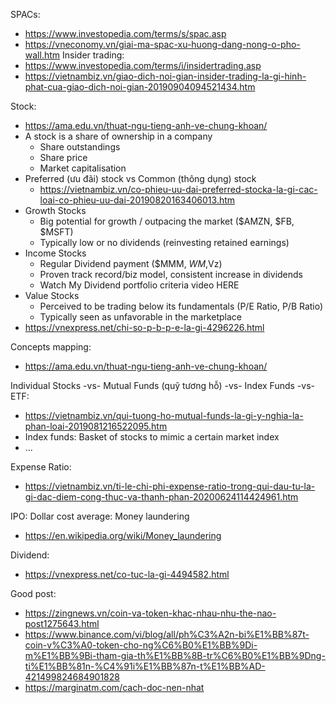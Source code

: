 SPACs:
 - https://www.investopedia.com/terms/s/spac.asp
 - https://vneconomy.vn/giai-ma-spac-xu-huong-dang-nong-o-pho-wall.htm
Insider trading: 
 - https://www.investopedia.com/terms/i/insidertrading.asp
 - https://vietnambiz.vn/giao-dich-noi-gian-insider-trading-la-gi-hinh-phat-cua-giao-dich-noi-gian-20190904094521434.htm

Stock:
 - https://ama.edu.vn/thuat-ngu-tieng-anh-ve-chung-khoan/
 - A stock is a share of ownership in a company
    - Share outstandings
    - Share price
    - Market capitalisation
 - Preferred (ưu đãi) stock vs Common (thông dụng) stock
    - https://vietnambiz.vn/co-phieu-uu-dai-preferred-stocka-la-gi-cac-loai-co-phieu-uu-dai-20190820163406013.htm
 - Growth Stocks
    - Big potential for growth / outpacing the market ($AMZN, $FB, $MSFT)
    - Typically low or no dividends (reinvesting retained earnings)
 - Income Stocks
    - Regular Dividend payment ($MMM, $WM,$Vz)
    - Proven track record/biz model, consistent increase in dividends
    - Watch My Dividend portfolio criteria video HERE
 - Value Stocks
    - Perceived to be trading below its fundamentals (P/E Ratio, P/B Ratio)
    - Typically seen as unfavorable in the marketplace
 - https://vnexpress.net/chi-so-p-b-p-e-la-gi-4296226.html

Concepts mapping:
 - https://ama.edu.vn/thuat-ngu-tieng-anh-ve-chung-khoan/

Individual Stocks -vs- Mutual Funds (quỹ tương hỗ) -vs- Index Funds -vs- ETF:
 - https://vietnambiz.vn/qui-tuong-ho-mutual-funds-la-gi-y-nghia-la-phan-loai-2019081216522095.htm
 - Index funds: Basket of stocks to mimic a certain market index
 - ...

Expense Ratio:
 - https://vietnambiz.vn/ti-le-chi-phi-expense-ratio-trong-qui-dau-tu-la-gi-dac-diem-cong-thuc-va-thanh-phan-20200624114424961.htm

IPO:
Dollar cost average:
Money laundering
 - https://en.wikipedia.org/wiki/Money_laundering

Dividend:
 - https://vnexpress.net/co-tuc-la-gi-4494582.html

Good post:
- https://zingnews.vn/coin-va-token-khac-nhau-nhu-the-nao-post1275643.html
- https://www.binance.com/vi/blog/all/ph%C3%A2n-bi%E1%BB%87t-coin-v%C3%A0-token-cho-ng%C6%B0%E1%BB%9Di-m%E1%BB%9Bi-tham-gia-th%E1%BB%8B-tr%C6%B0%E1%BB%9Dng-ti%E1%BB%81n-%C4%91i%E1%BB%87n-t%E1%BB%AD-421499824684901828
- https://marginatm.com/cach-doc-nen-nhat